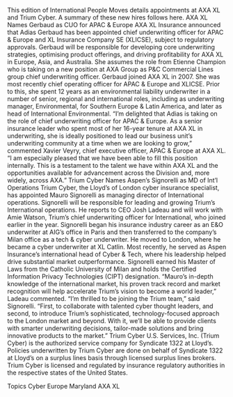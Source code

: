 This edition of International People Moves details appointments at AXA XL and Trium Cyber.
A summary of these new hires follows here.
AXA XL Names Gerbaud as CUO for APAC & Europe
AXA XL Insurance announced that Adias Gerbaud has been appointed chief underwriting officer for APAC & Europe and XL Insurance Company SE (XLICSE), subject to regulatory approvals.
Gerbaud will be responsible for developing core underwriting strategies, optimising product offerings, and driving profitability for AXA XL in Europe, Asia, and Australia. She assumes the role from Etienne Champion who is taking on a new position at AXA Group as P&C Commercial Lines group chief underwriting officer.
Gerbaud joined AXA XL in 2007. She was most recently chief operating officer for APAC & Europe and XLICSE. Prior to this, she spent 12 years as an environmental liability underwriter in a number of senior, regional and international roles, including as underwriting manager, Environmental, for Southern Europe & Latin America, and later as head of International Environmental.
“I’m delighted that Adias is taking on the role of chief underwriting officer for APAC & Europe. As a senior insurance leader who spent most of her 16-year tenure at AXA XL in underwriting, she is ideally positioned to lead our business unit’s underwriting community at a time when we are looking to grow,” commented Xavier Veyry, chief executive officer, APAC & Europe at AXA XL.
“I am especially pleased that we have been able to fill this position internally. This is a testament to the talent we have within AXA XL and the opportunities available for advancement across the Division and, more widely, across AXA.”
Trium Cyber Names Aspen’s Signorelli as MD of Int’l Operations
Trium Cyber, the Lloyd’s of London cyber insurance specialist, has appointed Mauro Signorelli as managing director of International operations.
Signorelli will be responsible for leading and growing Trium’s International operations. He reports to CEO Josh Ladeau and will work with Amie Watson, Trium’s chief underwriting officer for International, who joined earlier in the year.
Signorelli began his insurance industry career as an E&O underwriter at AIG’s office in Paris and then transferred to the company’s Milan office as a tech & cyber underwriter.
He moved to London, where he became a cyber underwriter at XL Catlin. Most recently, he served as Aspen Insurance’s international head of Cyber & Tech, where his leadership helped drive substantial market outperformance.
Signorelli earned his Master of Laws from the Catholic University of Milan and holds the Certified Information Privacy Technologies (CIPT) designation.
“Mauro’s in-depth knowledge of the international market, his proven track record and market recognition will help accelerate Trium’s vision to become a world leader,” Ladeau commented.
“I’m thrilled to be joining the Trium team,” said Signorelli. “First, to collaborate with talented cyber thought leaders, and second, to introduce Trium’s sophisticated, technology-focused approach to the London market and beyond. With it, we’ll be able to provide clients with smarter underwriting decisions, tailor-made solutions and bring innovative products to the market.”
Trium Cyber U.S. Services, Inc. (Trium Cyber) is the authorized service company for Syndicate 1322 at Lloyd’s. Policies underwritten by Trium Cyber are done on behalf of Syndicate 1322 at Lloyd’s on a surplus lines basis through licensed surplus lines brokers. Trium Cyber is licensed and regulated by insurance regulatory authorities in the respective states of the United States.

Topics
Cyber
Europe
Maryland
AXA XL

